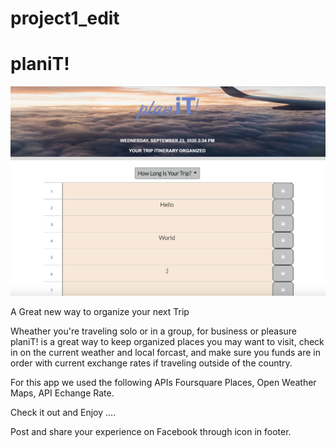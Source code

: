 # project1_edit

# planiT! 

![](https://github.com/angierys22/planit/blob/master/assets/image/planiT-wp.png)

A Great new way to organize your next Trip 

Wheather you're traveling solo or in a group, for business or pleasure planiT! is a great way to keep organized places you may want to visit, check in on the current weather and local forcast, and make sure you funds are in order with current exchange rates if traveling outside of the country. 


For this app we used the following APIs 
Foursquare Places, 
Open Weather Maps, 
API Echange Rate. 

Check it out and Enjoy .... 

Post and share your experience on Facebook through icon in footer. 